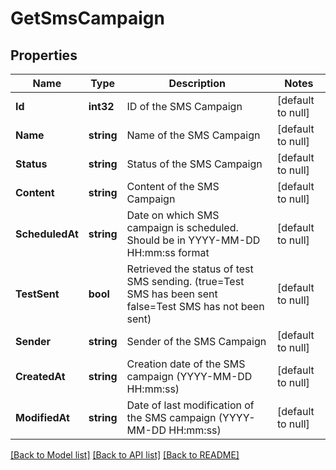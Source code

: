 # GetSmsCampaign

## Properties
Name | Type | Description | Notes
------------ | ------------- | ------------- | -------------
**Id** | **int32** | ID of the SMS Campaign | [default to null]
**Name** | **string** | Name of the SMS Campaign | [default to null]
**Status** | **string** | Status of the SMS Campaign | [default to null]
**Content** | **string** | Content of the SMS Campaign | [default to null]
**ScheduledAt** | **string** | Date on which SMS campaign is scheduled. Should be in YYYY-MM-DD HH:mm:ss format | [default to null]
**TestSent** | **bool** | Retrieved the status of test SMS sending. (true&#x3D;Test SMS has been sent  false&#x3D;Test SMS has not been sent) | [default to null]
**Sender** | **string** | Sender of the SMS Campaign | [default to null]
**CreatedAt** | **string** | Creation date of the SMS campaign (YYYY-MM-DD HH:mm:ss) | [default to null]
**ModifiedAt** | **string** | Date of last modification of the SMS campaign (YYYY-MM-DD HH:mm:ss) | [default to null]

[[Back to Model list]](../README.md#documentation-for-models) [[Back to API list]](../README.md#documentation-for-api-endpoints) [[Back to README]](../README.md)


